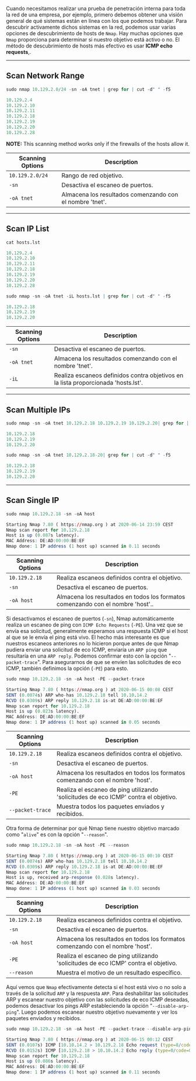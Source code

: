 Cuando necesitamos realizar una prueba de penetración interna para toda la red de una empresa, por ejemplo, primero debemos obtener una visión general de qué sistemas están en línea con los que podemos trabajar. Para descubrir activamente dichos sistemas en la red, podemos usar varias opciones de descubrimiento de hosts de `Nmap`. Hay muchas opciones que `Nmap` proporciona para determinar si nuestro objetivo está activo o no. El método de descubrimiento de hosts más efectivo es usar **ICMP echo requests**,.

---

## Scan Network Range

```r
sudo nmap 10.129.2.0/24 -sn -oA tnet | grep for | cut -d" " -f5

10.129.2.4
10.129.2.10
10.129.2.11
10.129.2.18
10.129.2.19
10.129.2.20
10.129.2.28
```
**NOTE:** This scanning method works only if the firewalls of the hosts allow it.

| **Scanning Options** | **Description**                                           |     |
| -------------------- | --------------------------------------------------------- | --- |
| `10.129.2.0/24`      | Rango de red objetivo.                                    |     |
| `-sn`                | Desactiva el escaneo de puertos.                          |     |
| `-oA tnet`           | Almacena los resultados  comenzando con el nombre 'tnet'. |     |

---
## Scan IP List

```r
cat hosts.lst

10.129.2.4
10.129.2.10
10.129.2.11
10.129.2.18
10.129.2.19
10.129.2.20
10.129.2.28
```

```r
sudo nmap -sn -oA tnet -iL hosts.lst | grep for | cut -d" " -f5

10.129.2.18
10.129.2.19
10.129.2.20
```

| **Scanning Options** | **Description**                                                                    |
| -------------------- | ---------------------------------------------------------------------------------- |
| `-sn`                | Desactiva el escaneo de puertos.                                                   |
| `-oA tnet`           | Almacena los resultados  comenzando con el nombre 'tnet'.                          |
| `-iL`                | Realiza escaneos definidos contra objetivos en la lista proporcionada 'hosts.lst'. |

---
## Scan Multiple IPs

```r
sudo nmap -sn -oA tnet 10.129.2.18 10.129.2.19 10.129.2.20| grep for | cut -d" " -f5

10.129.2.18
10.129.2.19
10.129.2.20
```

```r
sudo nmap -sn -oA tnet 10.129.2.18-20| grep for | cut -d" " -f5

10.129.2.18
10.129.2.19
10.129.2.20
```

---
## Scan Single IP

```r
sudo nmap 10.129.2.18 -sn -oA host 

Starting Nmap 7.80 ( https://nmap.org ) at 2020-06-14 23:59 CEST
Nmap scan report for 10.129.2.18
Host is up (0.087s latency).
MAC Address: DE:AD:00:00:BE:EF
Nmap done: 1 IP address (1 host up) scanned in 0.11 seconds
```

| **Scanning Options** | **Description**                                                                 |
| -------------------- | ------------------------------------------------------------------------------- |
| `10.129.2.18`        | Realiza escaneos definidos contra el objetivo.                                  |
| `-sn`                | Desactiva el escaneo de puertos.                                                |
| `-oA host`           | Almacena los resultados en todos los formatos comenzando con el nombre 'host'.. |

Si desactivamos el escaneo de puertos (`-sn`), Nmap automáticamente realiza un escaneo de ping con `ICMP Echo Requests` (`-PE`). Una vez que se envía esa solicitud, generalmente esperamos una respuesta ICMP si el host al que se le envía el ping está vivo. El hecho más interesante es que nuestros escaneos anteriores no lo hicieron porque antes de que Nmap pudiera enviar una solicitud de eco ICMP, enviaría un `ARP ping` que resultaría en una `ARP reply`. Podemos confirmar esto con la opción "`--packet-trace`". Para asegurarnos de que se envíen las solicitudes de eco ICMP, también definimos la opción (`-PE`) para esto.

```r
sudo nmap 10.129.2.18 -sn -oA host -PE --packet-trace 

Starting Nmap 7.80 ( https://nmap.org ) at 2020-06-15 00:08 CEST
SENT (0.0074s) ARP who-has 10.129.2.18 tell 10.10.14.2
RCVD (0.0309s) ARP reply 10.129.2.18 is-at DE:AD:00:00:BE:EF
Nmap scan report for 10.129.2.18
Host is up (0.023s latency).
MAC Address: DE:AD:00:00:BE:EF
Nmap done: 1 IP address (1 host up) scanned in 0.05 seconds
```

| **Scanning Options** | **Description**                                                                     |
| -------------------- | ----------------------------------------------------------------------------------- |
| `10.129.2.18`        | Realiza escaneos definidos contra el objetivo.                                      |
| `-sn`                | Desactiva el escaneo de puertos.                                                    |
| `-oA host`           | Almacena los resultados en todos los formatos comenzando con el nombre 'host'.      |
| `-PE`                | Realiza el escaneo de ping utilizando 'solicitudes de eco ICMP' contra el objetivo. |
| `--packet-trace`     | Muestra todos los paquetes enviados y recibidos.                                    |

Otra forma de determinar por qué Nmap tiene nuestro objetivo marcado como "`alive`" es con la opción "`--reason`".

```r
sudo nmap 10.129.2.18 -sn -oA host -PE --reason 

Starting Nmap 7.80 ( https://nmap.org ) at 2020-06-15 00:10 CEST
SENT (0.0074s) ARP who-has 10.129.2.18 tell 10.10.14.2
RCVD (0.0309s) ARP reply 10.129.2.18 is-at DE:AD:00:00:BE:EF
Nmap scan report for 10.129.2.18
Host is up, received arp-response (0.028s latency).
MAC Address: DE:AD:00:00:BE:EF
Nmap done: 1 IP address (1 host up) scanned in 0.03 seconds
```

| **Scanning Options** | **Description**                                                                     |
| -------------------- | ----------------------------------------------------------------------------------- |
| `10.129.2.18`        | Realiza escaneos definidos contra el objetivo.                                      |
| `-sn`                | Desactiva el escaneo de puertos.                                                    |
| `-oA host`           | Almacena los resultados en todos los formatos comenzando con el nombre 'host'.      |
| `-PE`                | Realiza el escaneo de ping utilizando 'solicitudes de eco ICMP' contra el objetivo. |
| `--reason`           | Muestra el motivo de un resultado específico.                                       |

Aquí vemos que `Nmap` efectivamente detecta si el host está vivo o no solo a través de la solicitud `ARP` y la respuesta `ARP`. Para deshabilitar las solicitudes ARP y escanear nuestro objetivo con las solicitudes de eco ICMP deseadas, podemos desactivar los pings ARP estableciendo la opción "`--disable-arp-ping`". Luego podemos escanear nuestro objetivo nuevamente y ver los paquetes enviados y recibidos.

```r
sudo nmap 10.129.2.18 -sn -oA host -PE --packet-trace --disable-arp-ping 

Starting Nmap 7.80 ( https://nmap.org ) at 2020-06-15 00:12 CEST
SENT (0.0107s) ICMP [10.10.14.2 > 10.129.2.18 Echo request (type=8/code=0) id=13607 seq=0] IP [ttl=255 id=23541 iplen=28 ]
RCVD (0.0152s) ICMP [10.129.2.18 > 10.10.14.2 Echo reply (type=0/code=0) id=13607 seq=0] IP [ttl=128 id=40622 iplen=28 ]
Nmap scan report for 10.129.2.18
Host is up (0.086s latency).
MAC Address: DE:AD:00:00:BE:EF
Nmap done: 1 IP address (1 host up) scanned in 0.11 seconds
```
